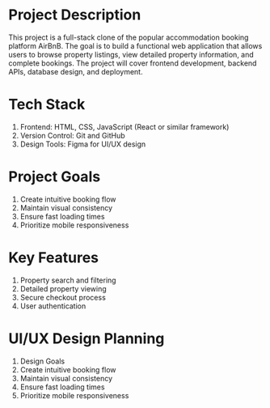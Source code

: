 # Project Description
This project is a full-stack clone of the popular accommodation booking platform AirBnB. The goal is to build a functional web application that allows users to browse property listings, view detailed property information, and complete bookings. The project will cover frontend development, backend APIs, database design, and deployment.

# Tech Stack
1. Frontend: HTML, CSS, JavaScript (React or similar framework)
2. Version Control: Git and GitHub
3. Design Tools: Figma for UI/UX design

# Project Goals
1. Create intuitive booking flow
2. Maintain visual consistency
3. Ensure fast loading times
4. Prioritize mobile responsiveness

# Key Features
1. Property search and filtering
2. Detailed property viewing
3. Secure checkout process
4. User authentication

# UI/UX Design Planning
1. Design Goals
2. Create intuitive booking flow
3. Maintain visual consistency
4. Ensure fast loading times
5. Prioritize mobile responsiveness
